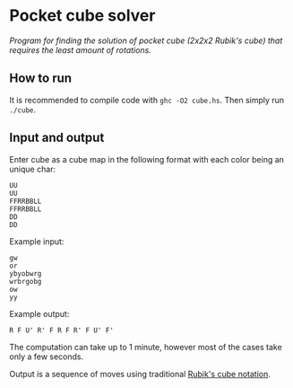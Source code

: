 # Pocket cube solver

_Program for finding the solution of pocket cube (2x2x2 Rubik's cube) that requires the least amount of rotations._

## How to run

It is recommended to compile code with `ghc -O2 cube.hs`. Then simply run `./cube`.

## Input and output

Enter cube as a cube map in the following format with each color being an unique char:

```
UU
UU
FFRRBBLL
FFRRBBLL
DD
DD
```

Example input:
```
gw
or
ybyobwrg
wrbrgobg
ow
yy
```
Example output:
```
R F U' R' F R F R' F U' F'
```

The computation can take up to 1 minute, however most of the cases take only a few seconds.

Output is a sequence of moves using traditional [Rubik's cube notation](https://ruwix.com/the-rubiks-cube/notation/).
